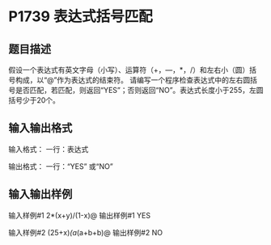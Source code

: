 # P1739 表达式括号匹配
## 题目描述
假设一个表达式有英文字母（小写）、运算符（+，—，*，/）和左右小（圆）括号构成，以“@”作为表达式的结束符。
请编写一个程序检查表达式中的左右圆括号是否匹配，若匹配，则返回“YES”；否则返回“NO”。表达式长度小于255，左圆括号少于20个。

## 输入输出格式
输入格式：
一行：表达式

输出格式：
一行：“YES” 或“NO”

## 输入输出样例
输入样例#1
2*(x+y)/(1-x)@
输出样例#1
YES

输入样例#2
(25+x)*(a*(a+b+b)@
输出样例#2
NO